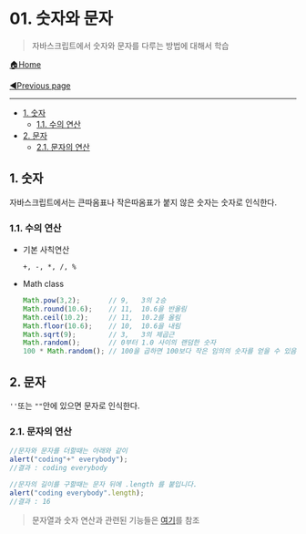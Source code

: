 # 01. 숫자와 문자

> 자바스크립트에서 숫자와 문자를 다루는 방법에 대해서 학습

[🏠Home](https://github.com/batboy118/Study_Note)

[◀Previous page ](./README.md)

---

<!-- TOC -->

- [1. 숫자](#1-숫자)
	- [1.1. 수의 연산](#11-수의-연산)
- [2. 문자](#2-문자)
	- [2.1. 문자의 연산](#21-문자의-연산)

<!-- /TOC -->

## 1. 숫자

자바스크립트에서는 큰따옴표나 작은따옴표가 붙지 않은 숫자는 숫자로 인식한다.

### 1.1. 수의 연산

- 기본 사칙연산

   `+, -, *, /, %`

- Math class

  ```javascript
  Math.pow(3,2);       // 9,   3의 2승
  Math.round(10.6);    // 11,  10.6을 반올림
  Math.ceil(10.2);     // 11,  10.2를 올림
  Math.floor(10.6);    // 10,  10.6을 내림
  Math.sqrt(9);        // 3,   3의 제곱근
  Math.random();       // 0부터 1.0 사이의 랜덤한 숫자
  100 * Math.random(); // 100을 곱하면 100보다 작은 임의의 숫자를 얻을 수 있음
  ```

## 2. 문자

`''`또는 `""`안에 있으면 문자로 인식한다.

### 2.1. 문자의 연산

```javascript
//문자와 문자를 더할때는 아래와 같이
alert("coding"+" everybody");
//결과 : coding everybody

//문자의 길이를 구할때는 문자 뒤에 .length 를 붙입니다.
alert("coding everybody".length);
//결과 : 16
```



> 문자열과 숫자 연산과 관련된 기능들은 [여기](https://opentutorials.org/course/50/37)를 참조
